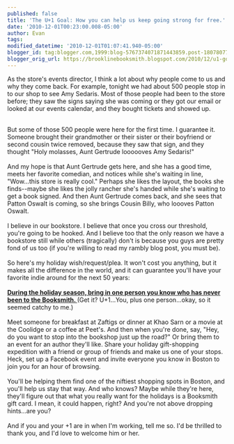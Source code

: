 ```yaml
---
published: false
title: 'The U+1 Goal: How you can help us keep going strong for free.'
date: '2010-12-01T00:23:00.008-05:00'
author: Evan
tags: 
modified_datetime: '2010-12-01T01:07:41.940-05:00'
blogger_id: tag:blogger.com,1999:blog-5767374071871443859.post-1807807796029493823
blogger_orig_url: https://brooklinebooksmith.blogspot.com/2010/12/u1-goal-how-you-can-help-us-keep-going.html
---
```


As the store's events director, I think a lot about why people come to us and why they come back. For example, tonight we had about 500 people stop in to our shop to see Amy Sedaris. Most of those people had been to the store before; they saw the signs saying she was coming or they got our email or looked at our events calendar, and they bought tickets and showed up.<div><br /></div><div>But some of those 500 people were here for the first time. I guarantee it. Someone brought their grandmother or their sister or their boyfriend or second cousin twice removed, because they saw that sign, and they thought "Holy molasses, Aunt Gertrude loooooves Amy Sedaris!"</div><div><br /></div><div>And my hope is that Aunt Gertrude gets here, and she has a good time, meets her favorite comedian, and notices while she's waiting in line, "Wow...this store is really cool." Perhaps she likes the layout, the books she finds--maybe she likes the jolly rancher she's handed while she's waiting to get a book signed. And then Aunt Gertrude comes back, and she sees that Patton Oswalt is coming, so she brings Cousin Billy, who loooves Patton Oswalt.</div><div><br /></div><div>I believe in our bookstore. I believe that once you cross our threshold, you're going to be hooked. And I believe too that the only reason we have a bookstore still while others (tragically) don't is because you guys are pretty fond of us too (if you're willing to read my rambly blog post, you must be).</div><div><br /></div><div>So here's my holiday wish/request/plea. It won't cost you anything, but it makes all the difference in the world, and it can guarantee you'll have your favorite indie around for the next 50 years:</div><div><br /></div><div><u style="font-weight: bold; ">During the holiday season, bring in one person you know who has never been to the Booksmith. </u>(Get it? U+1...You, plus one person...okay, so it seemed catchy to me.)</div><div><br /></div><div>Meet someone for breakfast at Zaftigs or dinner at Khao Sarn or a movie at the Coolidge or a coffee at Peet's. And then when you're done, say, "Hey, do you want to stop into the bookshop just up the road?" Or bring them to an event for an author they'll like. Share your holiday gift-shopping expedition with a friend or group of friends and make us one of your stops. Heck, set up a Facebook event and invite everyone you know in Boston to join you for an hour of browsing.</div><div><br /></div><div>You'll be helping them find one of the niftiest shopping spots in Boston, and you'll help us stay that way. And who knows? Maybe while they're here, they'll figure out that what you really want for the holidays is a Booksmith gift card. I mean, it could happen, right? And you're not above dropping hints...are you?</div><div><br /></div><div>And if you and your +1 are in when I'm working, tell me so. I'd be thrilled to thank you, and I'd love to welcome him or her.</div>